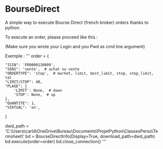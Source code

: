 # BourseDirect
A simple way to execute  Bourse Direct (french broker) orders thanks to python.

To execute an order, please proceed like this : 


(Make sure you wrote your Login and you Pwd as cmd line argument)

Exemple :
'''
order = {

    "ISIN": 'FR0000130809',
    "SENS": 'vente',  # achat ou vente
    "ORDERTYPE": 'stop',  # market, limit, best_limit, stop, stop_limit, tal
    "LIMIT/STOP": 40,
    "PLAGE": {
        'LIMIT': None,  # down
        'STOP': None,  # up
    },
    "QUANTITE": 1,
    "VIRTUAL": 'on',
}


dwd_path = 'C:\\Users\\carld\\OneDrive\\Bureau\\Documents\\ProjetPython\\ClassesPerso\\Termsheet\\'
bd = BourseDirectInfo(Display=True, download_path=dwd_path)
bd.execute(order=order)
bd.close_connection()
'''
